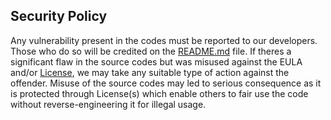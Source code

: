 ## Security Policy

Any vulnerability present in the codes must be reported to our developers. Those who do so will be credited on the [README.md](https://github.com/javaruntime/skybot/blob/master/README.md) file. If theres a significant flaw in the source codes but was misused against the EULA and/or [License](https://github.com/javaruntime/skybot/blob/master/LICENSE), we may take any suitable type of action against the offender. Misuse of the source codes may led to serious consequence as it is protected through License(s) which enable others to fair use the code without reverse-engineering it for illegal usage.